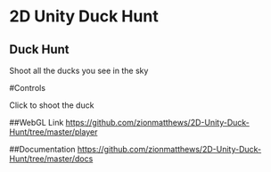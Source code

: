 # 2D Unity Duck Hunt

 
 ## Duck Hunt
 
 Shoot all the ducks you see in the sky
 
 #Controls
 
 Click to shoot the duck
 
 ##WebGL Link
https://github.com/zionmatthews/2D-Unity-Duck-Hunt/tree/master/player

##Documentation
https://github.com/zionmatthews/2D-Unity-Duck-Hunt/tree/master/docs
